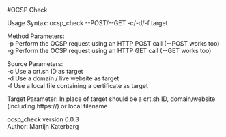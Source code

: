 #OCSP Check

Usage Syntax: ocsp_check --POST/--GET -c/-d/-f target

Method Parameters:  
    -p      Perform the OCSP request using an HTTP POST call (--POST works too)  
    -g      Perform the OCSP request using an HTTP GET call (--GET works too)  

Source Parameters:  
    -c      Use a crt.sh ID as target  
    -d      Use a domain / live website as target  
    -f      Use a local file containing a certificate as target  

Target Parameter: In place of target should be a crt.sh ID, domain/website (including https://) or local filename

ocsp_check version 0.0.3  
Author: Martijn Katerbarg